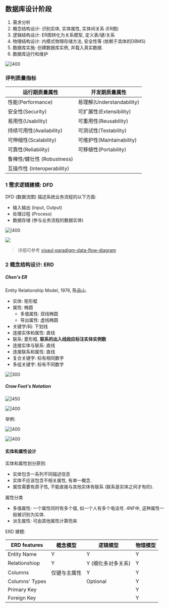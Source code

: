 ## 数据库设计阶段

1. 需求分析
2. 概念结构设计: 识别实体, 实体属性, 实体间关系 (ER图)
3. 逻辑结构设计: ER图转化为关系模型, 定义表/键/关系
4. 物理结构设计: 内模式物理存储方法, 安全性等 (依赖于具体的DBMS)
5. 数据库实施: 创建数据库实例, 并载入真实数据.
6. 数据库运行和维护

![|400](../../../../attach/数据库设计_image_1_20231127033150.png)

### 评判质量指标


| 运行期质量属性             | 开发期质量属性            |
| -------------------------- | ------------------------- |
| 性能(Performance)          | 易理解(Understandability) |
| 安全性(Security)           | 可扩展性(Extensibility)   |
| 易用性(Usability)          | 可重用性(Reusability)     |
| 持续可用性(Availability)   | 可测试性(Testability)     |
| 可伸缩性(Scalability)      | 可维护性(Maintainability) |
| 可靠性(Reliability)        | 可移植性(Portability)     |
| 鲁棒性/健壮性 (Robustness) |                           |
|       互操作性 (Interoperability)                      |                           |

 
### 1 需求逻辑建模: DFD

DFD (数据流图) 描述系统业务流程的以下方面:
- 输入输出 (Input, Output)
- 处理过程 (Process)
- 数据存储 (参与业务流程的数据实体)

![|400](../../../../attach/数据库设计_image_1_20231127033418.png)

![](../../../../attach/Pasted%20image%2020231130222142.png)

> 详细可参考 [visaul-paradigm-data-flow-diagram](https://www.visual-paradigm.com/cn/guide/data-flow-diagram/what-is-data-flow-diagram/)

### 2 概念结构设计: ERD

##### Chen's ER

Entity Relationship Model, 1976, 陈品山.

- 实体: 矩形框
- 属性: 椭圆
	- 多值属性: 双线椭圆
	- 导出属性: 虚线椭圆
- 关键字/码: 下划线
- 连接实体和属性: 直线
- 联系: 菱形框, **联系的出入线段应标注实体实例数**
- 连接实体与联系: 直线
- 连接联系和属性: 直线
- 复合关键字: 标有相同数字
- 多组关键字: 标有不同数字

![|300](../../../../attach/数据库设计_image_1_20231127035146.png)

##### Crow Foot's Notation

![|450](../../../../attach/数据库设计_image_2_20231127035104.png)

![|400](../../../../attach/数据库设计_image_1_20231127095055.png)

举例:

![|400](../../../../attach/Pasted%20image%2020231127095420.png)

![|400](../../../../attach/Pasted%20image%2020231127095439.png)

#### 实体和属性设计

实体和属性划分原则:
- 实体包含一系列不同描述信息
- 实体不应该包含不相关属性, 有单一概念.
- 属性需要有原子性, 不能直接与其他实体有联系 (联系是实体之间才有的).

属性分类
- 多值属性: 一个属性同时有多个值, 如一个人有多个电话号. 4NF中, 这种属性一般被识别为实体.
- 派生属性: 可由其他属性计算而来

ERD 建模:

| ERD features   | 概念模型     | 逻辑模型           | 物理模型 |
| -------------- | ------------ | ------------------ | -------- |
| Entity Name    | Y            | Y                  | Y        |
| Relationshiop  | Y            | Y (细化多对多关系) | Y        |
| Columns        | 仅键与主属性 | Y                  | Y        |
| Columns' Types |              | Optional           | Y        |
| Primary Key    |              |                    | Y        |
| Foreign Key    |              |                    | Y        |


